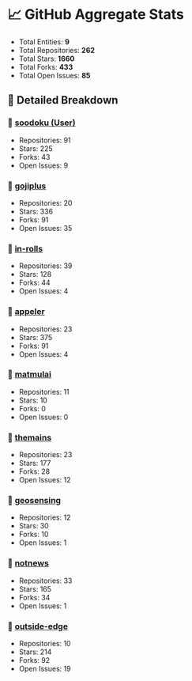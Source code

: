 # 📈 GitHub Aggregate Stats

- Total Entities: **9**
- Total Repositories: **262**
- Total Stars: **1660**
- Total Forks: **433**
- Total Open Issues: **85**

## 🚀 Detailed Breakdown

### 🏢 [soodoku (User)](https://github.com/soodoku)
- Repositories: 91
- Stars: 225
- Forks: 43
- Open Issues: 9

### 🏢 [gojiplus](https://github.com/gojiplus)
- Repositories: 20
- Stars: 336
- Forks: 91
- Open Issues: 35

### 🏢 [in-rolls](https://github.com/in-rolls)
- Repositories: 39
- Stars: 128
- Forks: 44
- Open Issues: 4

### 🏢 [appeler](https://github.com/appeler)
- Repositories: 23
- Stars: 375
- Forks: 91
- Open Issues: 4

### 🏢 [matmulai](https://github.com/matmulai)
- Repositories: 11
- Stars: 10
- Forks: 0
- Open Issues: 0

### 🏢 [themains](https://github.com/themains)
- Repositories: 23
- Stars: 177
- Forks: 28
- Open Issues: 12

### 🏢 [geosensing](https://github.com/geosensing)
- Repositories: 12
- Stars: 30
- Forks: 10
- Open Issues: 1

### 🏢 [notnews](https://github.com/notnews)
- Repositories: 33
- Stars: 165
- Forks: 34
- Open Issues: 1

### 🏢 [outside-edge](https://github.com/outside-edge)
- Repositories: 10
- Stars: 214
- Forks: 92
- Open Issues: 19

